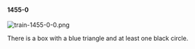 #### 1455-0
![train-1455-0-0.png](https://github.com/lil-lab/nlvr/raw/master/nlvr/train/images/73/train-1455-0-0.png "train-1455-0-0.png")

There is a box with a blue triangle and at least one black circle.